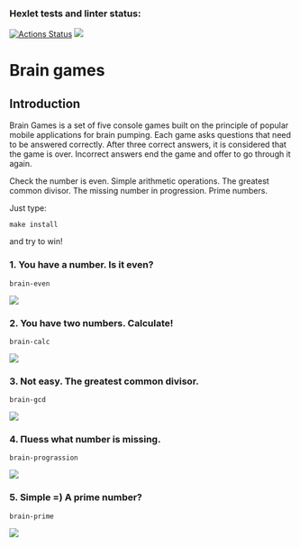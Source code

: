 ### Hexlet tests and linter status:
[![Actions Status](https://github.com/da4tovigovorite/frontend-project-44/workflows/hexlet-check/badge.svg)](https://github.com/da4tovigovorite/frontend-project-44/actions)
<a href="https://codeclimate.com/github/da4tovigovorite/frontend-project-44/maintainability"><img src="https://api.codeclimate.com/v1/badges/e8a1f044ed56d975e2b4/maintainability" /></a>

# Brain games

## Introduction

Brain Games is a set of five console games built on the principle of popular mobile applications for brain pumping. Each game asks questions that need to be answered correctly. After three correct answers, it is considered that the game is over. Incorrect answers end the game and offer to go through it again.

Check the number is even. Simple arithmetic operations. The greatest common divisor. The missing number in progression. Prime numbers.

Just type:
```shell
make install
```
and try to win!

### 1. You have a number. Is it even?
```shell
brain-even
```
<a href="https://asciinema.org/a/1vOaWxKssljvL7YOrVWNKYNn2" target="_blank"><img src="https://asciinema.org/a/1vOaWxKssljvL7YOrVWNKYNn2.svg" /></a>

### 2. You have two numbers. Calculate!
```shell
brain-calc
```
<a href="https://asciinema.org/a/9n4csGHmhTP2MIOgslS8kdNqR" target="_blank"><img src="https://asciinema.org/a/9n4csGHmhTP2MIOgslS8kdNqR.svg" /></a>

### 3. Not easy. The greatest common divisor.
```shell
brain-gcd
```
<a href="https://asciinema.org/a/553797" target="_blank"><img src="https://asciinema.org/a/553797.svg" /></a>

### 4. Пuess what number is missing. 
```shell
brain-prograssion
```
<a href="https://asciinema.org/a/z3CuiMyzdubyq6MK7PDinW0Bp" target="_blank"><img src="https://asciinema.org/a/z3CuiMyzdubyq6MK7PDinW0Bp.svg" /></a>

### 5. Simple =) A prime number?
```shell
brain-prime
```
<a href="https://asciinema.org/a/1prFsrTfghe5ojj6kWEjpt3xP" target="_blank"><img src="https://asciinema.org/a/1prFsrTfghe5ojj6kWEjpt3xP.svg" /></a>

